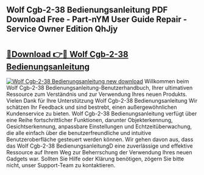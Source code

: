 ## Wolf Cgb-2-38 Bedienungsanleitung PDF Download Free - Part-nYM User Guide Repair - Service Owner Edition QhJjy

# <h2><a href="http://df662w.blite.top/?on=Wolf+Cgb-2-38+Bedienungsanleitung">🔗Download 👉🔴 Wolf Cgb-2-38 Bedienungsanleitung</a></h2>

[![Wolf Cgb-2-38 Bedienungsanleitung new download](https://i.imgur.com/lujVjoI.png)](http://df662w.blite.top/?on=Wolf+Cgb-2-38+Bedienungsanleitung)
Willkommen beim Wolf Cgb-2-38 Bedienungsanleitung-Benutzerhandbuch, Ihrer ultimativen Ressource zum Verständnis und zur Verwendung Ihres neuen Produkts. Vielen Dank für Ihre Unterstützung Wolf Cgb-2-38 Bedienungsanleitung Wir schätzen Ihr Feedback und sind bestrebt, einen außergewöhnlichen Kundenservice zu bieten. Wolf Cgb-2-38 Bedienungsanleitung verfügt über eine Reihe fortschrittlicher Funktionen, darunter Objekterkennung, Gesichtserkennung, anpassbare Einstellungen und Echtzeitüberwachung, die alle einfach über die benutzerfreundliche und intuitive Benutzeroberfläche gesteuert werden können. Wir gehen davon aus, dass das Wolf Cgb-2-38 BedienungsanleitungD eine zuverlässige und effektive Ressource auf Ihrem Weg zur Beherrschung der Verwendung Ihres neuen Gadgets war. Sollten Sie Hilfe oder Klärung benötigen, zögern Sie bitte nicht, unser Support-Team zu kontaktieren.
